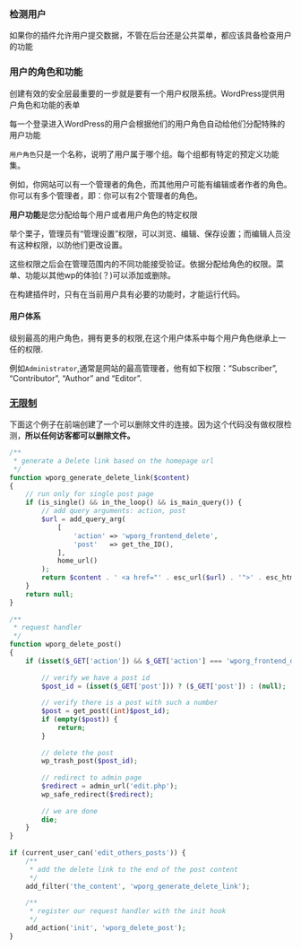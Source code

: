 ### 检测用户

如果你的插件允许用户提交数据，不管在后台还是公共菜单，都应该具备检查用户的功能

### 用户的角色和功能

创建有效的安全层最重要的一步就是要有一个用户权限系统。WordPress提供用户角色和功能的表单

每一个登录进入WordPress的用户会根据他们的用户角色自动给他们分配特殊的用户功能

`用户角色`只是一个名称，说明了用户属于哪个组。每个组都有特定的预定义功能集。

例如，你网站可以有一个管理者的角色，而其他用户可能有编辑或者作者的角色。你可以有多个管理者，即：你可以有2个管理者的角色。

**用户功能**是您分配给每个用户或者用户角色的特定权限

举个栗子，管理员有“管理设置”权限，可以浏览、编辑、保存设置；而编辑人员没有这种权限，以防他们更改设置。

这些权限之后会在管理范围内的不同功能接受验证。依据分配给角色的权限。菜单、功能以其他wp的体验(？)可以添加或删除。

在构建插件时，只有在当前用户具有必要的功能时，才能运行代码。

#### 用户体系

级别最高的用户角色，拥有更多的权限,在这个用户体系中每个用户角色继承上一任的权限.

例如`Administrator`,通常是网站的最高管理者，他有如下权限：“Subscriber”, “Contributor”, “Author” and “Editor”.

###  [无限制](https://developer.wordpress.org/plugins/security/checking-user-capabilities/#no-restrictions)

下面这个例子在前端创建了一个可以删除文件的连接。因为这个代码没有做权限检测，**所以任何访客都可以删除文件。**

```php
/**
 * generate a Delete link based on the homepage url
 */
function wporg_generate_delete_link($content)
{
    // run only for single post page
    if (is_single() && in_the_loop() && is_main_query()) {
        // add query arguments: action, post
        $url = add_query_arg(
            [
                'action' => 'wporg_frontend_delete',
                'post'   => get_the_ID(),
            ],
            home_url()
        );
        return $content . ' <a href="' . esc_url($url) . '">' . esc_html__('Delete Post', 'wporg') . '</a>;';
    }
    return null;
}
 
/**
 * request handler
 */
function wporg_delete_post()
{
    if (isset($_GET['action']) && $_GET['action'] === 'wporg_frontend_delete') {
 
        // verify we have a post id
        $post_id = (isset($_GET['post'])) ? ($_GET['post']) : (null);
 
        // verify there is a post with such a number
        $post = get_post((int)$post_id);
        if (empty($post)) {
            return;
        }
 
        // delete the post
        wp_trash_post($post_id);
 
        // redirect to admin page
        $redirect = admin_url('edit.php');
        wp_safe_redirect($redirect);
 
        // we are done
        die;
    }
}
 
if (current_user_can('edit_others_posts')) {
    /**
     * add the delete link to the end of the post content
     */
    add_filter('the_content', 'wporg_generate_delete_link');
 
    /**
     * register our request handler with the init hook
     */
    add_action('init', 'wporg_delete_post');
}
```

